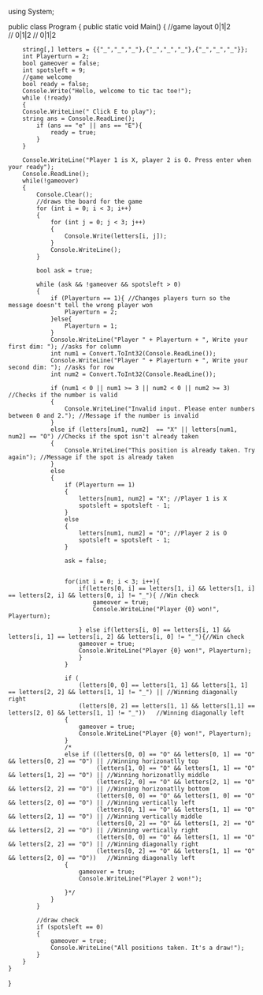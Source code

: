 using System;

public class Program
{
    public static void Main()
	{
		//game layout 0|1|2  
			//		  0|1|2	
			//		  0|1|2
		
		
        string[,] letters = {{"_","_","_"},{"_","_","_"},{"_","_","_"}};
        int Playerturn = 2; 
        bool gameover = false;
		int spotsleft = 9;
		//game welcome
		bool ready = false;
		Console.Write("Hello, welcome to tic tac toe!"); 
		while (!ready)
		{
		Console.WriteLine(" Click E to play");
		string ans = Console.ReadLine();
			if (ans == "e" || ans == "E"){ 
				ready = true;
			}
		}

		Console.WriteLine("Player 1 is X, player 2 is O. Press enter when your ready");
		Console.ReadLine();
        while(!gameover)
        { 
			Console.Clear();
			//draws the board for the game
            for (int i = 0; i < 3; i++)
            {
                for (int j = 0; j < 3; j++)
                {
                    Console.Write(letters[i, j]);
                }
                Console.WriteLine();
            }

            bool ask = true;

            while (ask && !gameover && spotsleft > 0)
            { 
				if (Playerturn == 1){ //Changes players turn so the message doesn't tell the wrong player won
					Playerturn = 2;
				}else{ 
					Playerturn = 1;
				}
                Console.WriteLine("Player " + Playerturn + ", Write your first dim: "); //asks for column 
                int num1 = Convert.ToInt32(Console.ReadLine());
                Console.WriteLine("Player " + Playerturn + ", Write your second dim: "); //asks for row
                int num2 = Convert.ToInt32(Console.ReadLine());

                if (num1 < 0 || num1 >= 3 || num2 < 0 || num2 >= 3) //Checks if the number is valid
                {
                    Console.WriteLine("Invalid input. Please enter numbers between 0 and 2."); //Message if the number is invalid
                }
                else if (letters[num1, num2]  == "X" || letters[num1, num2] == "O") //Checks if the spot isn't already taken
                {
                    Console.WriteLine("This position is already taken. Try again"); //Message if the spot is already taken
                }
                else
                {
                    if (Playerturn == 1)
                    {
                        letters[num1, num2] = "X"; //Player 1 is X
						spotsleft = spotsleft - 1;
                    }
                    else
                    {
                        letters[num1, num2] = "O"; //Player 2 is O
						spotsleft = spotsleft - 1; 
                    }

                    ask = false;

					
					for(int i = 0; i < 3; i++){
						if(letters[0, i] == letters[1, i] && letters[1, i] == letters[2, i] && letters[0, i] != "_"){ //Win check
							gameover = true;
							Console.WriteLine("Player {0} won!", Playerturn);
							
						} else if(letters[i, 0] == letters[i, 1] && letters[i, 1] == letters[i, 2] && letters[i, 0] != "_"){//Win check
						gameover = true;
                        Console.WriteLine("Player {0} won!", Playerturn);
						}
					}
					
                    if (
                        (letters[0, 0] == letters[1, 1] && letters[1, 1] == letters[2, 2] && letters[1, 1] != "_") || //Winning diagonally right
                        (letters[0, 2] == letters[1, 1] && letters[1,1] == letters[2, 0] && letters[1, 1] != "_"))   //Winning diagonally left
                    {
                        gameover = true;
                        Console.WriteLine("Player {0} won!", Playerturn);
                    }
					/*
                    else if ((letters[0, 0] == "O" && letters[0, 1] == "O" && letters[0, 2] == "O") || //Winning horizonatlly top
                             (letters[1, 0] == "O" && letters[1, 1] == "O" && letters[1, 2] == "O") || //Winning horizonatlly middle
                             (letters[2, 0] == "O" && letters[2, 1] == "O" && letters[2, 2] == "O") || //Winning horizonatlly bottom
                             (letters[0, 0] == "O" && letters[1, 0] == "O" && letters[2, 0] == "O") || //Winning vertically left
                             (letters[0, 1] == "O" && letters[1, 1] == "O" && letters[2, 1] == "O") || //Winning vertically middle
                             (letters[0, 2] == "O" && letters[1, 2] == "O" && letters[2, 2] == "O") || //Winning vertically right
                             (letters[0, 0] == "O" && letters[1, 1] == "O" && letters[2, 2] == "O") || //Winning diagonally right
                             (letters[0, 2] == "O" && letters[1, 1] == "O" && letters[2, 0] == "O"))   //Winning diagonally left
                    {
                        gameover = true;
                        Console.WriteLine("Player 2 won!");
					
                    }*/
                }
            }
			
			//draw check
			if (spotsleft == 0)
			{
				gameover = true;
				Console.WriteLine("All positions taken. It's a draw!");
			}
        }				
    }				
}						
